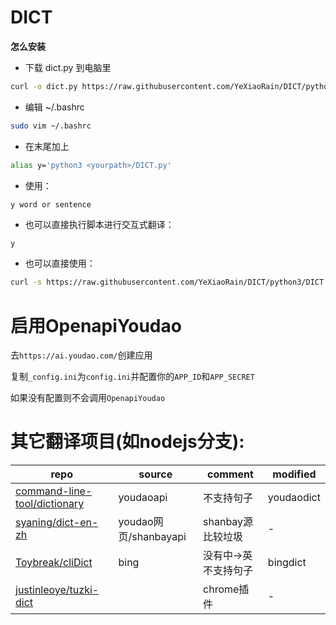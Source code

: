 DICT
====

**怎么安装**

- 下载 dict.py 到电脑里

```Bash
curl -o dict.py https://raw.githubusercontent.com/YeXiaoRain/DICT/python3/DICT.py 
```

- 编辑 ~/.bashrc

```Bash
sudo vim ~/.bashrc
```

- 在末尾加上

```Bash
alias y='python3 <yourpath>/DICT.py'
```

- 使用：

```Bash
y word or sentence
```

- 也可以直接执行脚本进行交互式翻译：

`y`


- 也可以直接使用：

```Bash
curl -s https://raw.githubusercontent.com/YeXiaoRain/DICT/python3/DICT.py | python3 - word or sentence
```

# 启用OpenapiYoudao

去`https://ai.youdao.com/`创建应用

复制`_config.ini`为`config.ini`并配置你的`APP_ID`和`APP_SECRET`

如果没有配置则不会调用`OpenapiYoudao`

# 其它翻译项目(如nodejs分支):

|repo|source|comment|modified|
|---|---|---|---|
|[command-line-tool/dictionary](https://github.com/command-line-tool/dictionary)|youdaoapi|不支持句子|youdaodict|
|[syaning/dict-en-zh](https://github.com/syaning/dict-en-zh)|youdao网页/shanbayapi|shanbay源比较垃圾|-|
|[Toybreak/cliDict](https://github.com/Toybreak/cliDict)|bing|没有中->英 不支持句子|bingdict|
|[justinleoye/tuzki-dict](https://github.com/justinleoye/tuzki-dict)||chrome插件|-|

